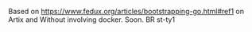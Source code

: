 Based on https://www.fedux.org/articles/bootstrapping-go.html#ref1
 on Artix and Without involving docker.
Soon.
BR
st-ty1
